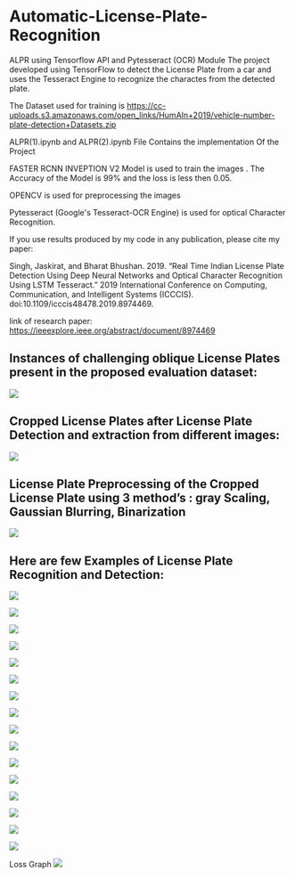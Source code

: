 # Automatic-License-Plate-Recognition
ALPR using Tensorflow API and Pytesseract (OCR) Module
The project developed using TensorFlow to detect the License Plate from a car and uses the Tesseract Engine to recognize the charactes from the detected plate.


The Dataset used for training is https://cc-uploads.s3.amazonaws.com/open_links/HumAIn+2019/vehicle-number-plate-detection+Datasets.zip

ALPR(1).ipynb and ALPR(2).ipynb File Contains the implementation Of the Project 


FASTER RCNN INVEPTION V2 Model is used to train the images . The Accuracy of the Model is 99% and the loss is less then 0.05.


OPENCV is used for preprocessing the images

Pytesseract (Google's Tesseract-OCR Engine) is used for optical Character Recognition.

If you use results produced by my code in any publication, please cite my paper:

Singh, Jaskirat, and Bharat Bhushan. 2019. “Real Time Indian License Plate Detection Using Deep Neural Networks and Optical Character Recognition Using LSTM Tesseract.” 2019 International Conference on Computing, Communication, and Intelligent Systems (ICCCIS). doi:10.1109/icccis48478.2019.8974469.


link of research paper: https://ieeexplore.ieee.org/abstract/document/8974469

## Instances of challenging oblique License Plates present in the proposed evaluation dataset:
![](LicensePlateimages.png)

## Cropped License Plates after License Plate Detection and extraction from different images:
![](croppedLP.png)

## License Plate Preprocessing of the Cropped License Plate using 3 method’s : gray Scaling, Gaussian Blurring, Binarization
![](croppedLPAfterProcessing.png)

## Here are few Examples of License Plate Recognition and Detection:

![](car_detected1.png)

![](car_detected2.png)

![](car_detected3.png)

![](car_detected5.png)

![](car_detected6.png)

![](car_detected1.png)

![](car_detected7.png)

![](car_detected9.png)

![](car_detected10.png)

![](car_detected11.png)

![](car_detected12.png)

![](car_detected13.png)

![](car_detected14.png)

![](car_detected16.png)

![](car_detected17.png)

![](lemo.png)


Loss Graph
![](graph2.png)
